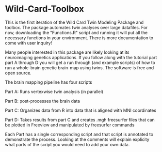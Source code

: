 # Wild-Card-Toolbox
This is the first iteration of the Wild Card Twin Modeling Package and toolbox.  The package automates twin analyses over large datafiles. For now, downloading the "Functions.R" script and running it will put all the necessary functions in your environment. There is more documentation to come with user inquiry! 

Many people interested in this package are likely looking at its neuroimaging genetics applications.  If you follow along with the tutorial part part A through D you will get  a run through (and example scripts) of how to run a whole-brain genetic brain-map using twins.  The software is free and open source. 

The brain mapping pipeline has four scripts

Part A: Runs vertexwise twin analysis (in parallel)

Part B: post-processes the brain data

Part C: Organizes data from R into data that is aligned with MNI coordinates

Part D: Takes results from part C and creates .mgh freesurfer files that can be plotted in Freeview and manipulated by freesurfer commands

Each Part has a single corresponding script and that script is annotated to demonstrate the process. Looking at the comments will explain explicity what parts of the script you would need to add your own data. 

